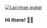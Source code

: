 <a href="https://sentientexistense.github.io/" title="Avatar" alt="Lacrimae's avatar"><img src="https://www.pixiv.net/en/artworks/104972678" title="Lacrimae" alt="Lacrimae avatar"></a>

### Hi there! 👋🏻

<!--
**sentientexistense/sentientexistense** is a ✨ _special_ ✨ repository because its `README.md` (this file) appears on your GitHub profile.

Here are some ideas to get you started:

- 🔭 I’m currently working on ...
- 🌱 I’m currently learning ...
- 👯 I’m looking to collaborate on ...
- 🤔 I’m looking for help with ...
- 💬 Ask me about ...
- 📫 How to reach me: ...
- 😄 Pronouns: ...
- ⚡ Fun fact: ...
-->
